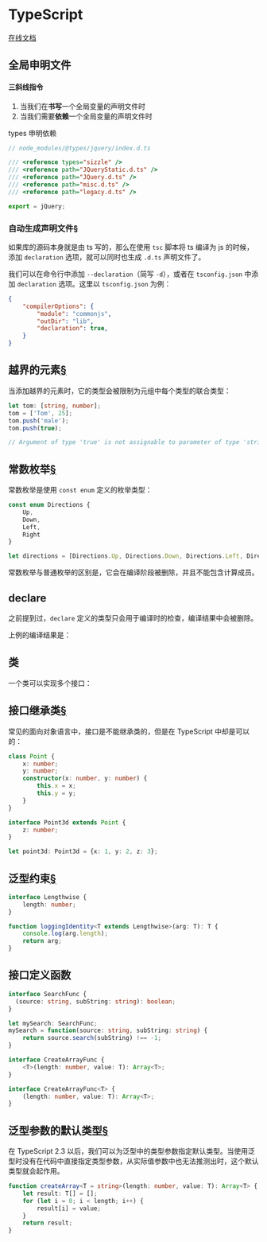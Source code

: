 # TypeScript

[在线文档](https://ts.xcatliu.com/basics/declaration-files.html#declare-module)



## 全局申明文件

#### 三斜线指令

1. 当我们在**书写**一个全局变量的声明文件时
2. 当我们需要**依赖**一个全局变量的声明文件时

types 申明依赖

```ts
// node_modules/@types/jquery/index.d.ts

/// <reference types="sizzle" />
/// <reference path="JQueryStatic.d.ts" />
/// <reference path="JQuery.d.ts" />
/// <reference path="misc.d.ts" />
/// <reference path="legacy.d.ts" />

export = jQuery;
```

### 自动生成声明文件[§](https://ts.xcatliu.com/basics/declaration-files.html#自动生成声明文件)

如果库的源码本身就是由 ts 写的，那么在使用 `tsc` 脚本将 ts 编译为 js 的时候，添加 `declaration` 选项，就可以同时也生成 `.d.ts` 声明文件了。

我们可以在命令行中添加 `--declaration`（简写 `-d`），或者在 `tsconfig.json` 中添加 `declaration` 选项。这里以 `tsconfig.json` 为例：

```json
{
    "compilerOptions": {
        "module": "commonjs",
        "outDir": "lib",
        "declaration": true,
    }
}
```

## 越界的元素[§](https://ts.xcatliu.com/advanced/tuple.html#越界的元素)

当添加越界的元素时，它的类型会被限制为元组中每个类型的联合类型：

```ts
let tom: [string, number];
tom = ['Tom', 25];
tom.push('male');
tom.push(true);

// Argument of type 'true' is not assignable to parameter of type 'string | number'.
```

## 常数枚举[§](https://ts.xcatliu.com/advanced/enum.html#常数枚举)

常数枚举是使用 `const enum` 定义的枚举类型：

```ts
const enum Directions {
    Up,
    Down,
    Left,
    Right
}

let directions = [Directions.Up, Directions.Down, Directions.Left, Directions.Right];
```

常数枚举与普通枚举的区别是，它会在编译阶段被删除，并且不能包含计算成员。



## declare

之前提到过，`declare` 定义的类型只会用于编译时的检查，编译结果中会被删除。

上例的编译结果是：



## 类

一个类可以实现多个接口：

## 接口继承类[§](https://ts.xcatliu.com/advanced/class-and-interfaces.html#接口继承类)

常见的面向对象语言中，接口是不能继承类的，但是在 TypeScript 中却是可以的：

```ts
class Point {
    x: number;
    y: number;
    constructor(x: number, y: number) {
        this.x = x;
        this.y = y;
    }
}

interface Point3d extends Point {
    z: number;
}

let point3d: Point3d = {x: 1, y: 2, z: 3};
```

## 泛型约束[§](https://ts.xcatliu.com/advanced/generics.html#泛型约束)

```ts
interface Lengthwise {
    length: number;
}

function loggingIdentity<T extends Lengthwise>(arg: T): T {
    console.log(arg.length);
    return arg;
}
```



## 接口定义函数

```ts
interface SearchFunc {
  (source: string, subString: string): boolean;
}

let mySearch: SearchFunc;
mySearch = function(source: string, subString: string) {
    return source.search(subString) !== -1;
}
```



```ts
interface CreateArrayFunc {
    <T>(length: number, value: T): Array<T>;
}

interface CreateArrayFunc<T> {
    (length: number, value: T): Array<T>;
}
```

## 泛型参数的默认类型[§](https://ts.xcatliu.com/advanced/generics.html#泛型参数的默认类型)

在 TypeScript 2.3 以后，我们可以为泛型中的类型参数指定默认类型。当使用泛型时没有在代码中直接指定类型参数，从实际值参数中也无法推测出时，这个默认类型就会起作用。

```ts
function createArray<T = string>(length: number, value: T): Array<T> {
    let result: T[] = [];
    for (let i = 0; i < length; i++) {
        result[i] = value;
    }
    return result;
}
```